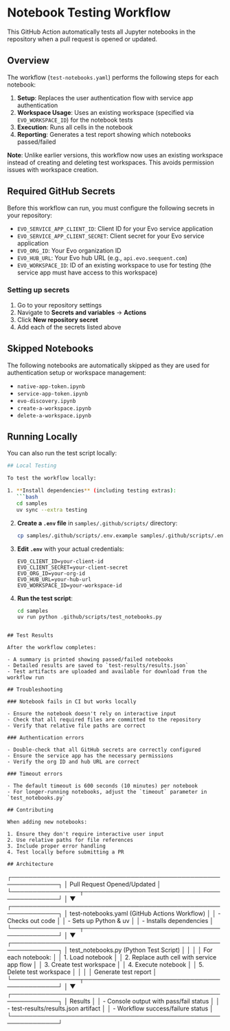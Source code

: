 # Notebook Testing Workflow

This GitHub Action automatically tests all Jupyter notebooks in the repository when a pull request is opened or updated.

## Overview

The workflow (`test-notebooks.yaml`) performs the following steps for each notebook:

1. **Setup**: Replaces the user authentication flow with service app authentication
2. **Workspace Usage**: Uses an existing workspace (specified via `EVO_WORKSPACE_ID`) for the notebook tests
3. **Execution**: Runs all cells in the notebook
4. **Reporting**: Generates a test report showing which notebooks passed/failed

**Note**: Unlike earlier versions, this workflow now uses an existing workspace instead of creating and deleting test workspaces. This avoids permission issues with workspace creation.

## Required GitHub Secrets

Before this workflow can run, you must configure the following secrets in your repository:

- `EVO_SERVICE_APP_CLIENT_ID`: Client ID for your Evo service application
- `EVO_SERVICE_APP_CLIENT_SECRET`: Client secret for your Evo service application  
- `EVO_ORG_ID`: Your Evo organization ID
- `EVO_HUB_URL`: Your Evo hub URL (e.g., `api.evo.seequent.com`)
- `EVO_WORKSPACE_ID`: ID of an existing workspace to use for testing (the service app must have access to this workspace)

### Setting up secrets

1. Go to your repository settings
2. Navigate to **Secrets and variables** → **Actions**
3. Click **New repository secret**
4. Add each of the secrets listed above

## Skipped Notebooks

The following notebooks are automatically skipped as they are used for authentication setup or workspace management:

- `native-app-token.ipynb`
- `service-app-token.ipynb`
- `evo-discovery.ipynb`
- `create-a-workspace.ipynb`
- `delete-a-workspace.ipynb`

## Running Locally

You can also run the test script locally:

```bash
## Local Testing

To test the workflow locally:

1. **Install dependencies** (including testing extras):
   ```bash
   cd samples
   uv sync --extra testing
   ```

2. **Create a `.env` file** in `samples/.github/scripts/` directory:
   ```bash
   cp samples/.github/scripts/.env.example samples/.github/scripts/.env
   ```

3. **Edit `.env`** with your actual credentials:
   ```
   EVO_CLIENT_ID=your-client-id
   EVO_CLIENT_SECRET=your-client-secret
   EVO_ORG_ID=your-org-id
   EVO_HUB_URL=your-hub-url
   EVO_WORKSPACE_ID=your-workspace-id
   ```

4. **Run the test script**:
   ```bash
   cd samples
   uv run python .github/scripts/test_notebooks.py
   ```
```

## Test Results

After the workflow completes:

- A summary is printed showing passed/failed notebooks
- Detailed results are saved to `test-results/results.json`
- Test artifacts are uploaded and available for download from the workflow run

## Troubleshooting

### Notebook fails in CI but works locally

- Ensure the notebook doesn't rely on interactive input
- Check that all required files are committed to the repository
- Verify that relative file paths are correct

### Authentication errors

- Double-check that all GitHub secrets are correctly configured
- Ensure the service app has the necessary permissions
- Verify the org ID and hub URL are correct

### Timeout errors

- The default timeout is 600 seconds (10 minutes) per notebook
- For longer-running notebooks, adjust the `timeout` parameter in `test_notebooks.py`

## Contributing

When adding new notebooks:

1. Ensure they don't require interactive user input
2. Use relative paths for file references
3. Include proper error handling
4. Test locally before submitting a PR

## Architecture

```
┌─────────────────────────────────────────────────────────────┐
│ Pull Request Opened/Updated                                 │
└────────────────┬────────────────────────────────────────────┘
                 │
                 ▼
┌─────────────────────────────────────────────────────────────┐
│ test-notebooks.yaml (GitHub Actions Workflow)               │
│  - Checks out code                                          │
│  - Sets up Python & uv                                      │
│  - Installs dependencies                                    │
└────────────────┬────────────────────────────────────────────┘
                 │
                 ▼
┌─────────────────────────────────────────────────────────────┐
│ test_notebooks.py (Python Test Script)                      │
│                                                             │
│  For each notebook:                                         │
│   1. Load notebook                                          │
│   2. Replace auth cell with service app flow                │
│   3. Create test workspace                                  │
│   4. Execute notebook                                       │
│   5. Delete test workspace                                  │
│                                                             │
│  Generate test report                                       │
└────────────────┬────────────────────────────────────────────┘
                 │
                 ▼
┌─────────────────────────────────────────────────────────────┐
│ Results                                                     │
│  - Console output with pass/fail status                     │
│  - test-results/results.json artifact                       │
│  - Workflow success/failure status                          │
└─────────────────────────────────────────────────────────────┘
```
